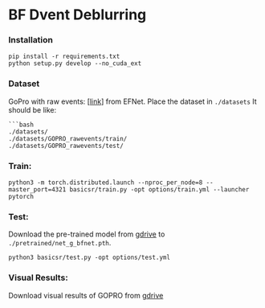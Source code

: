# BF Dvent Deblurring

### Installation
```
pip install -r requirements.txt
python setup.py develop --no_cuda_ext
```
### Dataset 
GoPro with raw events: [[link](https://data.vision.ee.ethz.ch/csakarid/shared/EFNet/GOPRO_rawevents.zip)] from EFNet. Place the dataset in ```./datasets```
It should be like:
  
    ```bash
    ./datasets/
    ./datasets/GOPRO_rawevents/train/
    ./datasets/GOPRO_rawevents/test/

### Train:
```python3 -m torch.distributed.launch --nproc_per_node=8 --master_port=4321 basicsr/train.py -opt options/train.yml --launcher pytorch```


### Test:
Download the pre-trained model from [gdrive](https://drive.google.com/file/d/1cgR8vNu3FBbzNWValoMqq9Yb1ImHDYzE/view?usp=share_link) to ```./pretrained/net_g_bfnet.pth```.

```python3 basicsr/test.py -opt options/test.yml```


### Visual Results:
Download visual results of GOPRO from [gdrive](https://drive.google.com/file/d/15p6Fz7I9KVX6xQPDfnf7BvaI7-Jz9_Ub/view?usp=share_link)

